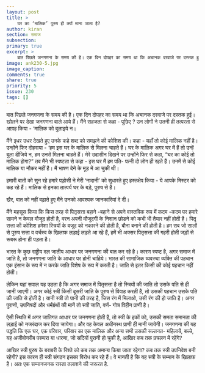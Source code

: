 ```yaml
---
layout: post
title: >
    घर का ‘मालिक’ पुरुष ही क्यों माना जाता है?
author: kiran
section: समाज
subsection:
primary: true
excerpt: >
    बात पिछले जनगणना के समय की है। एक दिन दोपहर का समय था कि अचानक दरवाजे पर दस्तक हुई। खोलने पर देखा जनगणना वाले आये हैं। मैंने सहजता से कहा - पूछिए ?  उन लोगों ने उतनी ही तत्परता से आग्रह किया - ‘मालिक को बुलाइये न।
image: ank230-5.jpg
image_caption: 
comments: true
share: true
priority: 5
issue: 230
tags: []
---
```


बात पिछले जनगणना के समय की है। एक दिन दोपहर का समय था कि अचानक दरवाजे पर दस्तक हुई। खोलने पर देखा जनगणना वाले आये हैं। मैंने सहजता से कहा - पूछिए ?  उन लोगों ने उतनी ही तत्परता से आग्रह किया - ‘मालिक को बुलाइये न।

मैंने इधर उधर देखते हुए उनके कहे शब्द को समझने की कोशिश की। कहा - यहाँ तो कोई मालिक नहीं है। उन्होंने फिर दोहराया - ‘हम इस घर के मालिक से मिलना चाहते हैं। घर के मालिक अगर घर में हैं तो उन्हें बुला दीजिये न, हम उनसे मिलना चाहते हैं। मेरे उदासीन दिखने पर उन्होंने फिर से कहा, “घर का कोई तो मालिक होगा?” तब मैंने भी स्पष्टता से कहा -  इस घर मैं हम पति- पत्नी दो लोग ही रहते हैं। उनमें से कोई मालिक या नौकर नहीं है। मैं भाषण देने के मूड में आ चुकी थी।

हमारी बातों को सुन रहे हमारे पड़ोसी ने मेरी ‘नादानी’ को सुधारते हुए हस्तक्षेप किया - ये आपके मिस्टर को कह रहे हैं। मालिक से इनका तात्पर्य घर के बड़े, पुरुष से है।

खैर, बात को नहीं बढ़ाते हुए मैंने उनको आवश्यक जानकारियां दे दी।

मैंने महसूस किया कि किस तरह से पितृसत्ता बहाने -बहाने से अपने वास्तविक रूप में कदम -कदम पर हमारे सामने न केवल मौजूद होती है, वरन अपनी मौजूदगी के निशान छोडने को कभी भी तैयार नहीं होती है। पितृ सत्ता की कोशिश हमेशा स्त्रियों के वजूद को नकारने की होती है, बौना बनाने की होती है। हम सब जो सालों से पुरुष सत्ता व वर्चस्व के खिलाफ लड़ाई लड़ते आ रहे हैं, हमें भी अक्सर पितृसत्ता की गहरी होती जड़ों से रूबरू होना ही पड़ता है।

भारत के कुछ राष्ट्रीय दल जातीय आधार पर जनगणना की बात कर रहे है। कारण स्पष्ट है, अगर समाज में जाति है, तो जनगणना जाति के आधार पर होनी चाहिये। भारत की सामाजिक व्यवस्था व्यक्ति की पहचान एक इंसान के रूप में न करके जाति विशेष के रूप में करती है। जाति से इतर किसी की कोई पहचान नहीं होती।

लेकिन यहां सवाल यह उठता है कि अगर समाज में पितृसत्ता है तो स्त्रियों की जाति तो उसके पति से ही जानी जाएगी। अगर कोई स्त्री किसी दूसरी जाति के पुरुष से विवाह करती है, तो उसकी पहचान उसके पति की जाति से होती है। यानी स्त्री तो पानी की तरह है, जिस रंग में मिलाओ, उसी रंग की हो जाति है। अगर पुराणों, उपनिषदों और धर्मग्रंथों की मानें तो स्त्री जाति, वर्ण- गोत्र विहीन प्राणी है।

ऐसी स्थिति में अगर जातिगत आधार पर जनगणना होती है, तो स्त्री के हकों को, उसकी समता समानता की लड़ाई को नजरंदाज कर दिया जायेगा। और वह केवल अधीनस्थ प्राणी ही मानी जायेगी। जनगणना की यह पद्धति कि एक घर, एक परिवार, परिवार का एक मालिक और अन्य सभी उसकी सल्तनत- महिलायें, बच्चे, यह अजीबोगरीब परम्परा या धारणा, जो सदियों पुरानी हो चुकी है, आखिर कब तक प्रचलन में रहेंगे?

आखिर स्त्री पुरुष के बराबरी के रिश्ते को कब तक अमान्य किया जाता रहेगा? कब तक स्त्री उपनिवेश बनी रहेगी? इस कारण ही स्त्री संगठन इसका विरोध कर रहे हैं। वे मानती है कि यह स्त्री के सम्मान के खिलाफ है। अतः एक सम्मानजनक रास्ता तलाशने की जरूरत है.